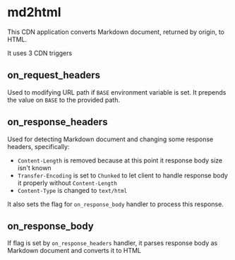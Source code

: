 # md2html

This CDN application converts Markdown document, returned by origin, to HTML.

It uses 3 CDN triggers
## on_request_headers
Used to modifying URL path if `BASE` environment variable is set. It prepends the value on `BASE` to the provided path.

## on_response_headers
Used for detecting Markdown document and changing some response headers, specifically:
- `Content-Length` is removed because at this point it response body size isn't known
- `Transfer-Encoding` is set to `Chunked` to let client to handle response body it properly without `Content-Length`
- `Content-Type` is changed to `text/html`

It also sets the flag for `on_response_body` handler to process this response.

## on_response_body
If flag is set by `on_response_headers` handler, it parses response body as Markdown document and converts it to HTML
